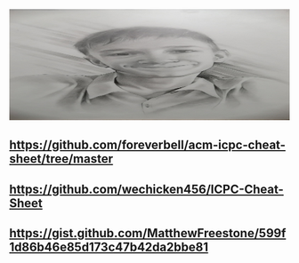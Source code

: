 <img src="https://github.com/IvanSuharev/CheatOlymp/blob/master/img.png" height="200" width="100%" >

<https://github.com/foreverbell/acm-icpc-cheat-sheet/tree/master>
---
<https://github.com/wechicken456/ICPC-Cheat-Sheet>
---
<https://gist.github.com/MatthewFreestone/599f1d86b46e85d173c47b42da2bbe81>
---

